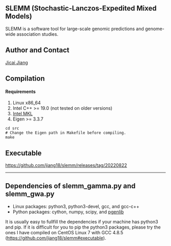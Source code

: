 ## SLEMM (Stochastic-Lanczos-Expedited Mixed Models)
SLEMM is a software tool for large-scale genomic predictions and genome-wide association studies.

## Author and Contact
[Jicai Jiang](mailto:jjiang26@ncsu.edu)

## Compilation
#### Requirements
1. Linux x86_64
2. Intel C++ >= 19.0 (not tested on older versions)
3. [Intel MKL](https://www.intel.com/content/www/us/en/developer/tools/oneapi/onemkl-download.html)
4. Eigen >= 3.3.7

```console
cd src
# Change the Eigen path in Makefile before compiling.
make
```

## Executable
https://github.com/jiang18/slemm/releases/tag/20220822

---

## Dependencies of slemm_gamma.py and slemm_gwa.py
- Linux packages: python3, python3-devel, gcc, and gcc-c++
- Python packages: cython, numpy, scipy, and [pgenlib](https://github.com/chrchang/plink-ng/tree/master/2.0/Python)

It is usually easy to fullfill the dependencies if your machine has python3 and pip. If it is difficult for you to pip the python3 packages, please try the ones I have compiled on CentOS Linux 7 with GCC 4.8.5 (https://github.com/jiang18/slemm#executable). 
